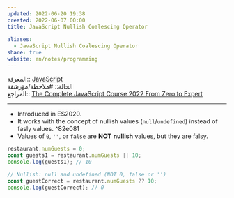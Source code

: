 ```yaml
---  
updated: 2022-06-20 19:38  
created: 2022-06-07 00:00  
title: JavaScript Nullish Coalescing Operator  
  
aliases:  
  - JavaScript Nullish Coalescing Operator  
share: true  
website: en/notes/programming  
---  
```

  
المعرفة:: [JavaScript](JavaScript)  
الحالة:: #ملاحظة/مؤرشفة  
المراجع:: [The Complete JavaScript Course 2022 From Zero to Expert](The%20Complete%20JavaScript%20Course%202022%20From%20Zero%20to%20Expert)  
  
---  
  
- Introduced in ES2020.  
- It works with the concept of nullish values (`null`/`undefined`) instead of fasly values. ^82e081  
- Values of `0`, `''`, or `false` are **NOT** **nullish** values, but they are falsy.  
  
```js  
restaurant.numGuests = 0;  
const guests1 = restaurant.numGuests || 10;  
console.log(guests1); // 10  
  
// Nullish: null and undefined (NOT 0, false or '')  
const guestCorrect = restaurant.numGuests ?? 10;  
console.log(guestCorrect); // 0  
```  
